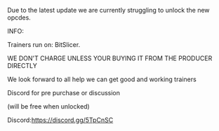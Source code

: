 Due to the latest update we are currently struggling to unlock the new opcdes.







INFO:

Trainers run on: BitSlicer.

WE DON'T CHARGE UNLESS YOUR BUYING IT FROM THE PRODUCER DIRECTLY

We look forward to all help we can get good and working trainers



Discord for pre purchase or discussion

(will be free when unlocked)

Discord:https://discord.gg/5TpCnSC
